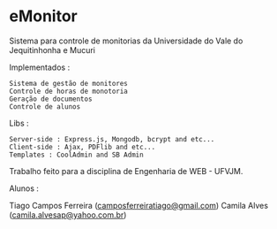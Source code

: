 # eMonitor

Sistema para controle de monitorias da Universidade do Vale do Jequitinhonha e Mucuri

Implementados : 
```
Sistema de gestão de monitores
Controle de horas de monotoria
Geração de documentos
Controle de alunos
```

Libs :
```
Server-side : Express.js, Mongodb, bcrypt and etc...
Client-side : Ajax, PDFlib and etc...
Templates : CoolAdmin and SB Admin

```

Trabalho feito para a disciplina de Engenharia de WEB - UFVJM.

Alunos :

Tiago Campos Ferreira (camposferreiratiago@gmail.com)
Camila Alves (camila.alvesap@yahoo.com.br)